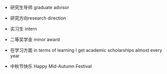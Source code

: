 - 研究生导师 graduate advisor
- 研究方向research direction 
- 实习生 intern
- 二等奖学金 minor award
- 在学习方面 in terms of learning  I get academic scholarships almost every year

- 中秋节快乐 Happy Mid-Autumn Festival 